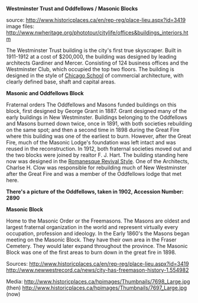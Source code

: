 **Westminster Trust and Oddfellows / Masonic Blocks**

source: http://www.historicplaces.ca/en/rep-reg/place-lieu.aspx?id=3419
image files: http://www.nwheritage.org/phototour/citylife/offices&buildings_interiors.htm

The Westminster Trust building is the city's first true skyscraper. Built in 1911-1912 at a cost of $200,000, the building was designed by leading architects Gardiner and Mercer. Consisting of 124 business offices and the Westminster Club, which occupied the top two floors. The building is designed in the style of [Chicago School](https://en.wikipedia.org/wiki/Chicago_school_(architecture)) of commercial architecture, with clearly defined base, shaft and capital areas. 

**Masonic and Oddfellows Block**

Fraternal orders The Oddfellows and Masons funded buildings on this block, first designed by George Grant in 1887. Grant designed many of the early buildings in New Westminster. Buildings belonging to the Oddfellows and Masons burned down twice, once in 1891, with both societies rebuilding on the same spot; and then a second time in 1898 during the Great Fire where this building was one of the earliest to burn. However, after the Great Fire, much of the Masonic Lodge's foundation was left intact and was reused in the reconstruction. In 1912, both fraternal societies moved out and the two blocks were joined by realtor F. J. Hart. The building standing here now was designed in the [Romanesque Revival Style](https://en.wikipedia.org/wiki/Romanesque_Revival_architecture). One of the Architects, Charlse H. Clow was responsible for rebuilding much of New Westminster after the Great Fire and was a member of the Oddfellows lodge that met here.

**There's a picture of the Oddfellows, taken in 1902, Accession Number: 2890**

**Masonic Block**

Home to the Masonic Order or the Freemasons. The  Masons are oldest and largest fraternal organization in the world and represent virtually every occupation, profession and ideology.
In the Early 1860's the Masons began meeting on the Masonic Block. They have their own area in the Fraser Cemetery. They would later expand throughout the province. The Masonic Block was one of the first areas to burn down in the great fire in 1898.

Sources:
http://www.historicplaces.ca/en/rep-reg/place-lieu.aspx?id=3419
http://www.newwestrecord.ca/news/city-has-freemason-history-1.554982

Media:
http://www.historicplaces.ca/hpimages/Thumbnails/7698_Large.jpg (then)
http://www.historicplaces.ca/hpimages/Thumbnails/7697_Large.jpg (now)

